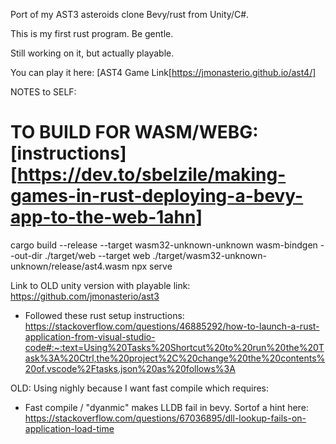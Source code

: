 Port of my AST3 asteroids clone Bevy/rust from Unity/C#.

This is my first rust program. Be gentle.

Still working on it, but actually playable.

You can play it here: [AST4 Game Link[https://jmonasterio.github.io/ast4/]



NOTES to SELF:

# TO BUILD FOR WASM/WEBG: [instructions][https://dev.to/sbelzile/making-games-in-rust-deploying-a-bevy-app-to-the-web-1ahn]
cargo build --release --target wasm32-unknown-unknown
wasm-bindgen --out-dir ./target/web --target web ./target/wasm32-unknown-unknown/release/ast4.wasm
npx serve

Link to OLD unity version with playable link: https://github.com/jmonasterio/ast3

- Followed these rust setup instructions: https://stackoverflow.com/questions/46885292/how-to-launch-a-rust-application-from-visual-studio-code#:~:text=Using%20Tasks%20Shortcut%20to%20run%20the%20Task%3A%20Ctrl,the%20project%2C%20change%20the%20contents%20of.vscode%2Ftasks.json%20as%20follows%3A

OLD: Using nighly because I want fast compile which requires:
- Fast compile / "dyanmic" makes LLDB fail in bevy. Sortof a hint here: https://stackoverflow.com/questions/67036895/dll-lookup-fails-on-application-load-time